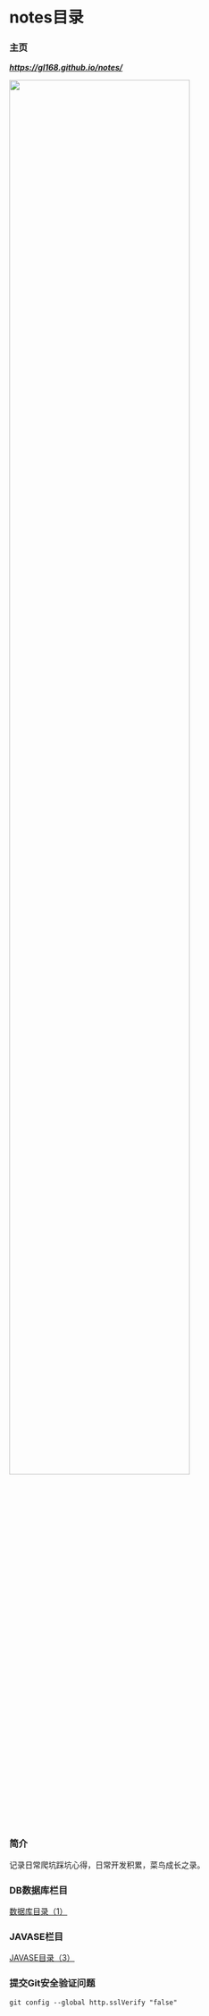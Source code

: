 # notes目录 

### 主页

***https://gl168.github.io/notes/***

<img src="https://gl168.github.io/notes/Images/struggle.png"  width="80%">

### 简介
记录日常爬坑踩坑心得，日常开发积累，菜鸟成长之录。

### DB数据库栏目
[数据库目录（1）](DB/db_menu.md)

### JAVASE栏目
[JAVASE目录（3）](JavaSE/javase_menu.md)

### 提交Git安全验证问题
~~~
git config --global http.sslVerify "false"
~~~



